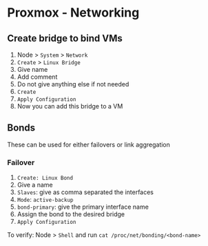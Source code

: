 # Proxmox - Networking

## Create bridge to bind VMs
1. Node > `System` > `Network`
2. `Create` > `Linux Bridge`
3. Give name
4. Add comment
5. Do not give anything else if not needed
6. `Create`
7. `Apply Configuration`
8. Now you can add this bridge to a VM

## Bonds
These can be used for either failovers or link aggregation

### Failover
1. `Create: Linux Bond`
2. Give a name
3. `Slaves`: give as comma separated the interfaces
4. `Mode`: `active-backup`
5. `bond-primary`: give the primary interface name
6. Assign the bond to the desired bridge
7. `Apply Configuration`

To verify: Node > `Shell` and run `cat /proc/net/bonding/<bond-name>`